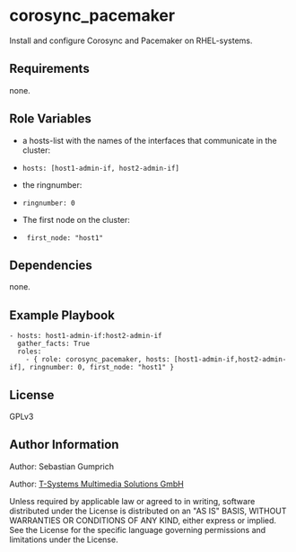 corosync_pacemaker
=========

Install and configure Corosync and Pacemaker on RHEL-systems.

Requirements
------------
none.

Role Variables
--------------
- a hosts-list with the names of the interfaces that communicate in the cluster:


 - ```hosts: [host1-admin-if, host2-admin-if]```

- the ringnumber:

 - ```ringnumber: 0```

- The first node on the cluster:

 - ``` first_node: "host1"```

Dependencies
------------
none.

Example Playbook
----------------

    - hosts: host1-admin-if:host2-admin-if
      gather_facts: True
      roles:
        - { role: corosync_pacemaker, hosts: [host1-admin-if,host2-admin-if], ringnumber: 0, first_node: "host1" }


License
-------

GPLv3

Author Information
------------------

Author: Sebastian Gumprich

Author: [T-Systems Multimedia Solutions GmbH](http://www.t-systems-mms.com/)


Unless required by applicable law or agreed to in writing, software distributed under the License is distributed on an "AS IS" BASIS, WITHOUT WARRANTIES OR CONDITIONS OF ANY KIND, either express or implied. See the License for the specific language governing permissions and limitations under the License.

